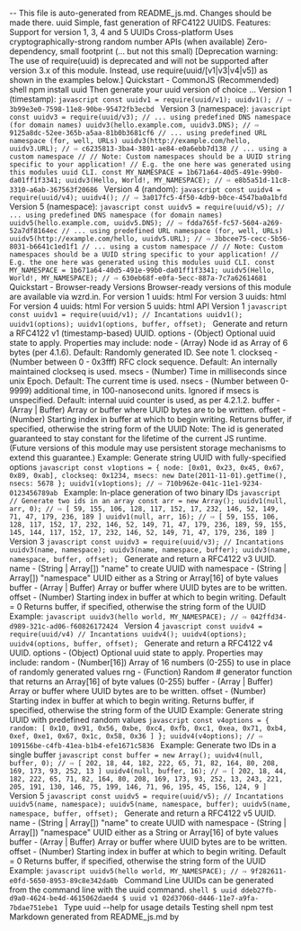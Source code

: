 -- This file is auto-generated from README_js.md. Changes should be made there. uuid Simple, fast generation of RFC4122 UUIDS. Features: Support for version 1, 3, 4 and 5 UUIDs Cross-platform Uses cryptographically-strong random number APIs (when available) Zero-dependency, small footprint (... but not this small) [Deprecation warning: The use of require(uuid) is deprecated and will not be supported after version 3.x of this module. Instead, use require(uuid/[v1|v3|v4|v5]) as shown in the examples below.] Quickstart - CommonJS (Recommended) shell npm install uuid Then generate your uuid version of choice ... Version 1 (timestamp): ```javascript const uuidv1 = require(uuid/v1); uuidv1(); // ⇨ 3b99e3e0-7598-11e8-90be-95472fb3ecbd ``` Version 3 (namespace): ```javascript const uuidv3 = require(uuid/v3); // ... using predefined DNS namespace (for domain names) uuidv3(hello.example.com, uuidv3.DNS); // ⇨ 9125a8dc-52ee-365b-a5aa-81b0b3681cf6 // ... using predefined URL namespace (for, well, URLs) uuidv3(http://example.com/hello, uuidv3.URL); // ⇨ c6235813-3ba4-3801-ae84-e0a6ebb7d138 // ... using a custom namespace // // Note: Custom namespaces should be a UUID string specific to your application! // E.g. the one here was generated using this modules uuid CLI. const MY_NAMESPACE = 1b671a64-40d5-491e-99b0-da01ff1f3341; uuidv3(Hello, World!, MY_NAMESPACE); // ⇨ e8b5a51d-11c8-3310-a6ab-367563f20686 ``` Version 4 (random): ```javascript const uuidv4 = require(uuid/v4); uuidv4(); // ⇨ 3a017fc5-4f50-4db9-b0ce-4547ba0a1bfd ``` Version 5 (namespace): ```javascript const uuidv5 = require(uuid/v5); // ... using predefined DNS namespace (for domain names) uuidv5(hello.example.com, uuidv5.DNS); // ⇨ fdda765f-fc57-5604-a269-52a7df8164ec // ... using predefined URL namespace (for, well, URLs) uuidv5(http://example.com/hello, uuidv5.URL); // ⇨ 3bbcee75-cecc-5b56-8031-b6641c1ed1f1 // ... using a custom namespace // // Note: Custom namespaces should be a UUID string specific to your application! // E.g. the one here was generated using this modules uuid CLI. const MY_NAMESPACE = 1b671a64-40d5-491e-99b0-da01ff1f3341; uuidv5(Hello, World!, MY_NAMESPACE); // ⇨ 630eb68f-e0fa-5ecc-887a-7c7a62614681 ``` Quickstart - Browser-ready Versions Browser-ready versions of this module are available via wzrd.in. For version 1 uuids: html <script src="http://wzrd.in/standalone/uuid%2Fv1@latest"></script> <script> uuidv1(); // -> v1 UUID </script> For version 3 uuids: html <script src="http://wzrd.in/standalone/uuid%2Fv3@latest"></script> <script> uuidv3(http://example.com/hello, uuidv3.URL); // -> v3 UUID </script> For version 4 uuids: html <script src="http://wzrd.in/standalone/uuid%2Fv4@latest"></script> <script> uuidv4(); // -> v4 UUID </script> For version 5 uuids: html <script src="http://wzrd.in/standalone/uuid%2Fv5@latest"></script> <script> uuidv5(http://example.com/hello, uuidv5.URL); // -> v5 UUID </script> API Version 1 ```javascript const uuidv1 = require(uuid/v1); // Incantations uuidv1(); uuidv1(options); uuidv1(options, buffer, offset); ``` Generate and return a RFC4122 v1 (timestamp-based) UUID. options - (Object) Optional uuid state to apply. Properties may include: node - (Array) Node id as Array of 6 bytes (per 4.1.6). Default: Randomly generated ID. See note 1. clockseq - (Number between 0 - 0x3fff) RFC clock sequence. Default: An internally maintained clockseq is used. msecs - (Number) Time in milliseconds since unix Epoch. Default: The current time is used. nsecs - (Number between 0-9999) additional time, in 100-nanosecond units. Ignored if msecs is unspecified. Default: internal uuid counter is used, as per 4.2.1.2. buffer - (Array | Buffer) Array or buffer where UUID bytes are to be written. offset - (Number) Starting index in buffer at which to begin writing. Returns buffer, if specified, otherwise the string form of the UUID Note: The id is generated guaranteed to stay constant for the lifetime of the current JS runtime. (Future versions of this module may use persistent storage mechanisms to extend this guarantee.) Example: Generate string UUID with fully-specified options ```javascript const v1options = { node: [0x01, 0x23, 0x45, 0x67, 0x89, 0xab], clockseq: 0x1234, msecs: new Date(2011-11-01).getTime(), nsecs: 5678 }; uuidv1(v1options); // ⇨ 710b962e-041c-11e1-9234-0123456789ab ``` Example: In-place generation of two binary IDs ```javascript // Generate two ids in an array const arr = new Array(); uuidv1(null, arr, 0); // ⇨ [ 59, 155, 106, 128, 117, 152, 17, 232, 146, 52, 149, 71, 47, 179, 236, 189 ] uuidv1(null, arr, 16); // ⇨ [ 59, 155, 106, 128, 117, 152, 17, 232, 146, 52, 149, 71, 47, 179, 236, 189, 59, 155, 145, 144, 117, 152, 17, 232, 146, 52, 149, 71, 47, 179, 236, 189 ] ``` Version 3 ```javascript const uuidv3 = require(uuid/v3); // Incantations uuidv3(name, namespace); uuidv3(name, namespace, buffer); uuidv3(name, namespace, buffer, offset); ``` Generate and return a RFC4122 v3 UUID. name - (String | Array[]) "name" to create UUID with namespace - (String | Array[]) "namespace" UUID either as a String or Array[16] of byte values buffer - (Array | Buffer) Array or buffer where UUID bytes are to be written. offset - (Number) Starting index in buffer at which to begin writing. Default = 0 Returns buffer, if specified, otherwise the string form of the UUID Example: ```javascript uuidv3(hello world, MY_NAMESPACE); // ⇨ 042ffd34-d989-321c-ad06-f60826172424 ``` Version 4 ```javascript const uuidv4 = require(uuid/v4) // Incantations uuidv4(); uuidv4(options); uuidv4(options, buffer, offset); ``` Generate and return a RFC4122 v4 UUID. options - (Object) Optional uuid state to apply. Properties may include: random - (Number[16]) Array of 16 numbers (0-255) to use in place of randomly generated values rng - (Function) Random # generator function that returns an Array[16] of byte values (0-255) buffer - (Array | Buffer) Array or buffer where UUID bytes are to be written. offset - (Number) Starting index in buffer at which to begin writing. Returns buffer, if specified, otherwise the string form of the UUID Example: Generate string UUID with predefined random values ```javascript const v4options = { random: [ 0x10, 0x91, 0x56, 0xbe, 0xc4, 0xfb, 0xc1, 0xea, 0x71, 0xb4, 0xef, 0xe1, 0x67, 0x1c, 0x58, 0x36 ] }; uuidv4(v4options); // ⇨ 109156be-c4fb-41ea-b1b4-efe1671c5836 ``` Example: Generate two IDs in a single buffer ```javascript const buffer = new Array(); uuidv4(null, buffer, 0); // ⇨ [ 202, 18, 44, 182, 222, 65, 71, 82, 164, 80, 208, 169, 173, 93, 252, 13 ] uuidv4(null, buffer, 16); // ⇨ [ 202, 18, 44, 182, 222, 65, 71, 82, 164, 80, 208, 169, 173, 93, 252, 13, 243, 221, 205, 191, 130, 146, 75, 199, 146, 71, 96, 195, 45, 156, 124, 9 ] ``` Version 5 ```javascript const uuidv5 = require(uuid/v5); // Incantations uuidv5(name, namespace); uuidv5(name, namespace, buffer); uuidv5(name, namespace, buffer, offset); ``` Generate and return a RFC4122 v5 UUID. name - (String | Array[]) "name" to create UUID with namespace - (String | Array[]) "namespace" UUID either as a String or Array[16] of byte values buffer - (Array | Buffer) Array or buffer where UUID bytes are to be written. offset - (Number) Starting index in buffer at which to begin writing. Default = 0 Returns buffer, if specified, otherwise the string form of the UUID Example: ```javascript uuidv5(hello world, MY_NAMESPACE); // ⇨ 9f282611-e0fd-5650-8953-89c8e342da0b ``` Command Line UUIDs can be generated from the command line with the uuid command. ```shell $ uuid ddeb27fb-d9a0-4624-be4d-4615062daed4 $ uuid v1 02d37060-d446-11e7-a9fa-7bdae751ebe1 ``` Type uuid --help for usage details Testing shell npm test Markdown generated from README_js.md by